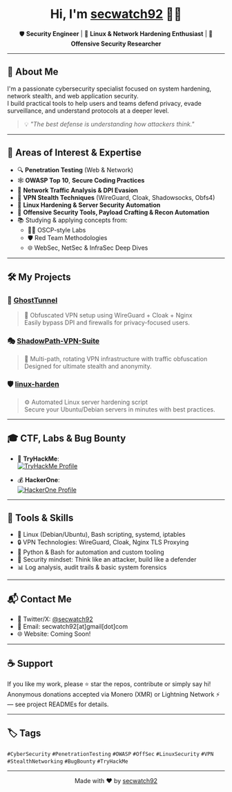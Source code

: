 <h1 align="center">Hi, I'm <a href="https://github.com/secwatch92">secwatch92</a> 🕵️‍♂️</h1>

<p align="center">
  🛡️ <strong>Security Engineer</strong> | 🧠 <strong>Linux & Network Hardening Enthusiast</strong> | 🧰 <strong>Offensive Security Researcher</strong>  
</p>

---

## 🧬 About Me

I'm a passionate cybersecurity specialist focused on system hardening, network stealth, and web application security.  
I build practical tools to help users and teams defend privacy, evade surveillance, and understand protocols at a deeper level.

> 💡 <em>"The best defense is understanding how attackers think."</em>

---

## 🎯 Areas of Interest & Expertise

- 🔍 **Penetration Testing** (Web & Network)  
- 🕸️ **OWASP Top 10**, **Secure Coding Practices**  
- 📡 **Network Traffic Analysis & DPI Evasion**  
- 🔐 **VPN Stealth Techniques** (WireGuard, Cloak, Shadowsocks, Obfs4)  
- 🧱 **Linux Hardening & Server Security Automation**  
- 🧪 **Offensive Security Tools, Payload Crafting & Recon Automation**  
- 📚 Studying & applying concepts from:  
  - 🧑‍🎓 OSCP-style Labs  
  - 🛡️ Red Team Methodologies  
  - 🌐 WebSec, NetSec & InfraSec Deep Dives  

---

## 🛠️ My Projects

### 🔐 [GhostTunnel](https://github.com/secwatch92/GhostTunnel)  
> 🚀 Obfuscated VPN setup using WireGuard + Cloak + Nginx  
> Easily bypass DPI and firewalls for privacy-focused users.

### 🎭 [ShadowPath-VPN-Suite](https://github.com/secwatch92/ShadowPath-VPN-Suite)  
> 🔄 Multi-path, rotating VPN infrastructure with traffic obfuscation  
> Designed for ultimate stealth and anonymity.

### 🛡️ [linux-harden](https://github.com/secwatch92/linux-harden)  
> ⚙️ Automated Linux server hardening script  
> Secure your Ubuntu/Debian servers in minutes with best practices.

---

## 🎓 CTF, Labs & Bug Bounty

- 🧩 **TryHackMe**:  
  [![TryHackMe Profile](https://tryhackme-badges.s3.amazonaws.com/secwatch92.png)](https://tryhackme.com/p/secwatch92)

- 💰 **HackerOne**:  
  [![HackerOne Profile](https://hackerone-badges.vercel.app/secwatch92?style=flat)](https://hackerone.com/secwatch92)

---

## 🧰 Tools & Skills

- 🐧 Linux (Debian/Ubuntu), Bash scripting, systemd, iptables  
- 🔒 VPN Technologies: WireGuard, Cloak, Nginx TLS Proxying  
- 🐍 Python & Bash for automation and custom tooling  
- 🧠 Security mindset: Think like an attacker, build like a defender  
- 📊 Log analysis, audit trails & basic system forensics  

---

## 📬 Contact Me

- 💬 Twitter/X: [@secwatch92](https://x.com/secwatch92)  
- 📧 Email: secwatch92[at]gmail[dot]com  
- 🌐 Website: Coming Soon!  

---

## ☕ Support

If you like my work, please ⭐ star the repos, contribute or simply say hi!  
Anonymous donations accepted via Monero (XMR) or Lightning Network ⚡ — see project READMEs for details.

---

## 🏷️ Tags

`#CyberSecurity` `#PenetrationTesting` `#OWASP` `#OffSec` `#LinuxSecurity` `#VPN` `#StealthNetworking` `#BugBounty` `#TryHackMe`

---

<p align="center">Made with ❤️ by <a href="https://github.com/secwatch92">secwatch92</a></p>

